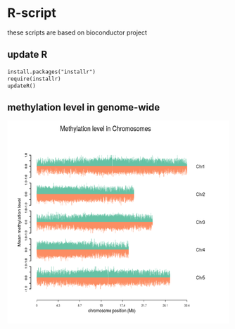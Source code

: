 # R-script

these scripts are based on bioconductor project


## update R
    install.packages("installr")
    require(installr)
    updateR()
## methylation level in genome-wide
<p align="center">
<a href="https://github.com/Zefeng-Wu/R-script/Figures/methylation.png">
<img src="Figures/methylation.png" height="460px" width="680px">
</a>
</p>
